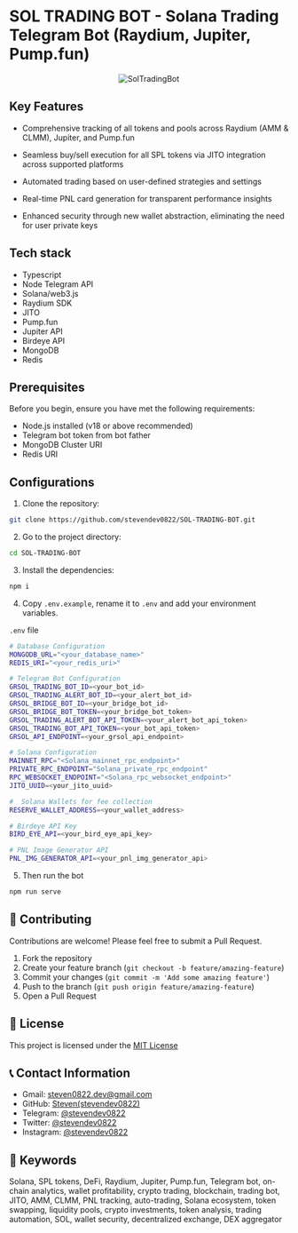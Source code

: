 # SOL TRADING BOT - Solana Trading Telegram Bot (Raydium, Jupiter, Pump.fun)

<p align="center">
  <img src="https://github.com/stevendev0822/SOL-TRADING-BOT/blob/master/src/public/SolTradingBot.PNG" alt="SolTradingBot">
</p>

## Key Features

- Comprehensive tracking of all tokens and pools across Raydium (AMM & CLMM), Jupiter, and Pump.fun

- Seamless buy/sell execution for all SPL tokens via JITO integration across supported platforms

- Automated trading based on user-defined strategies and settings

- Real-time PNL card generation for transparent performance insights

- Enhanced security through new wallet abstraction, eliminating the need for user private keys

## Tech stack
- Typescript
- Node Telegram API
- Solana/web3.js
- Raydium SDK
- JITO
- Pump.fun
- Jupiter API
- Birdeye API
- MongoDB
- Redis

## Prerequisites

Before you begin, ensure you have met the following requirements:

- Node.js installed (v18 or above recommended)
- Telegram bot token from bot father
- MongoDB Cluster URI
- Redis URI

## Configurations

1. Clone the repository:

```sh
git clone https://github.com/stevendev0822/SOL-TRADING-BOT.git
```

2. Go to the project directory:

```sh
cd SOL-TRADING-BOT
```

3. Install the dependencies:

```sh
npm i
```

4. Copy `.env.example`, rename it to `.env` and add your environment variables.

`.env` file
```sh
# Database Configuration
MONGODB_URL="<your_database_name>"  
REDIS_URI="<your_redis_uri>"

# Telegram Bot Configuration
GRSOL_TRADING_BOT_ID=<your_bot_id>  
GRSOL_TRADING_ALERT_BOT_ID=<your_alert_bot_id>  
GRSOL_BRIDGE_BOT_ID=<your_bridge_bot_id>
GRSOL_BRIDGE_BOT_TOKEN=<your_bridge_bot_token> 
GRSOL_TRADING_ALERT_BOT_API_TOKEN=<your_alert_bot_api_token>  
GRSOL_TRADING_BOT_API_TOKEN=<your_bot_api_token> 
GRSOL_API_ENDPOINT=<your_grsol_api_endpoint>  

# Solana Configuration
MAINNET_RPC="<Solana_mainnet_rpc_endpoint>"
PRIVATE_RPC_ENDPOINT="Solana_private_rpc_endpoint"
RPC_WEBSOCKET_ENDPOINT="<Solana_rpc_websocket_endpoint>"
JITO_UUID=<your_jito_uuid>  

#  Solana Wallets for fee collection    
RESERVE_WALLET_ADDRESS=<your_wallet_address>  

# Birdeye API Key
BIRD_EYE_API=<your_bird_eye_api_key>  

# PNL Image Generator API
PNL_IMG_GENERATOR_API=<your_pnl_img_generator_api> 
```

5. Then run the bot

```sh
npm run serve
```

## 🤝 Contributing

Contributions are welcome! Please feel free to submit a Pull Request.

1. Fork the repository
2. Create your feature branch (`git checkout -b feature/amazing-feature`)
3. Commit your changes (`git commit -m 'Add some amazing feature'`)
4. Push to the branch (`git push origin feature/amazing-feature`)
5. Open a Pull Request

## 📄 License

This project is licensed under the [MIT License](./LICENSE)

## 📞 Contact Information

- Gmail: [steven0822.dev@gmail.com](mailto:steven0822.dev@gmail.com)
- GitHub: [Steven(stevendev0822)](https://github.com/stevendev0822)
- Telegram: [@stevendev0822](https://t.me/stevendev0822)
- Twitter: [@stevendev0822](https://twitter.com/stevendev0822)
- Instagram: [@stevendev0822](https://www.instagram.com/stevendev0822/)


## 🔑 Keywords

Solana, SPL tokens, DeFi, Raydium, Jupiter, Pump.fun, Telegram bot, on-chain analytics, wallet profitability, crypto trading, blockchain, trading bot, JITO, AMM, CLMM, PNL tracking, auto-trading, Solana ecosystem, token swapping, liquidity pools, crypto investments, token analysis, trading automation, SOL, wallet security, decentralized exchange, DEX aggregator